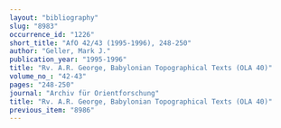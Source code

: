 ```yaml
---
layout: "bibliography"
slug: "8983"
occurrence_id: "1226"
short_title: "AfO 42/43 (1995-1996), 248-250"
author: "Geller, Mark J."
publication_year: "1995-1996"
title: "Rv. A.R. George, Babylonian Topographical Texts (OLA 40)"
volume_no_: "42-43"
pages: "248-250"
journal: "Archiv für Orientforschung"
title: "Rv. A.R. George, Babylonian Topographical Texts (OLA 40)"
previous_item: "8986"
---
```

